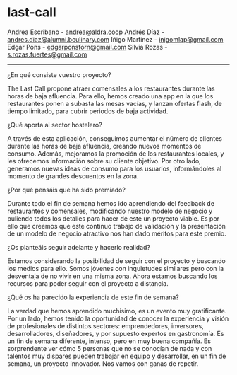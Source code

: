 # last-call

Andrea Escribano - andrea@aldra.coop
Andrés Díaz - andres.diaz@alumni.bculinary.com
Iñigo Martinez - inigomlap@gmail.com
Edgar Pons -  edgarponsforn@gmail.com
Silvia Rozas - s.rozas.fuertes@gmail.com

--------------------------------------------------------------------------------------------------------------------------------

¿En qué consiste vuestro proyecto?

The Last Call propone atraer comensales a los restaurantes durante las horas de baja afluencia.
Para ello, hemos creado una app en la que los restaurantes ponen a subasta las mesas vacías, y lanzan ofertas flash, de tiempo limitado, para cubrir periodos de baja actividad.

¿Qué aporta al sector hostelero?

A través de esta aplicación, conseguimos aumentar el número de clientes durante las horas de baja afluencia, creando nuevos momentos de consumo. Además, mejoramos la promoción de los restaurantes locales, y les ofrecemos información sobre su cliente objetivo. Por otro lado, generamos nuevas ideas de consumo para los usuarios, informándoles al momento de grandes descuentos en la zona.

¿Por qué pensáis que ha sido premiado?

Durante todo el fin de semana hemos ido aprendiendo del feedback de restaurantes y comensales, modificando nuestro modelo de negocio y puliendo todos los detalles para hacer de este un proyecto viable. Es por ello que creemos que este continuo trabajo de validación y la presentación de un modelo de negocio atractivo nos han dado méritos para este premio.

¿Os planteáis seguir adelante y hacerlo realidad?

Estamos considerando la posibilidad de seguir con el proyecto y buscando los medios para ello. Somos jóvenes con inquietudes similares pero con la desventaja de no vivir en una misma zona. Ahora estamos buscando los recursos para poder seguir con el proyecto a distancia.

¿Qué os ha parecido la experiencia de este fin de semana?

La verdad que hemos aprendido muchísimo, es un evento muy gratificante. Por un lado, hemos tenido la oportunidad de conocer la experiencia y visión de profesionales de distintos sectores: emprendedores, inversores, desarrolladores, diseñadores, y por supuesto expertos en gastronomía. Es un fin de semana diferente, intenso, pero en muy buena compañía. Es sorprendente ver cómo 5 personas que no se conocían de nada y con talentos muy dispares pueden trabajar en equipo y desarrollar, en un fin de semana, un proyecto innovador. Nos vamos con ganas de repetir.
